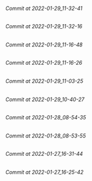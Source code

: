 ###### Commit at 2022-01-29_11-32-41
###### Commit at 2022-01-29_11-32-16
###### Commit at 2022-01-29_11-16-48
###### Commit at 2022-01-29_11-16-26
###### Commit at 2022-01-29_11-03-25
###### Commit at 2022-01-29_10-40-27
###### Commit at 2022-01-28_08-54-35
###### Commit at 2022-01-28_08-53-55
###### Commit at 2022-01-27_16-31-44
###### Commit at 2022-01-27_16-25-42
